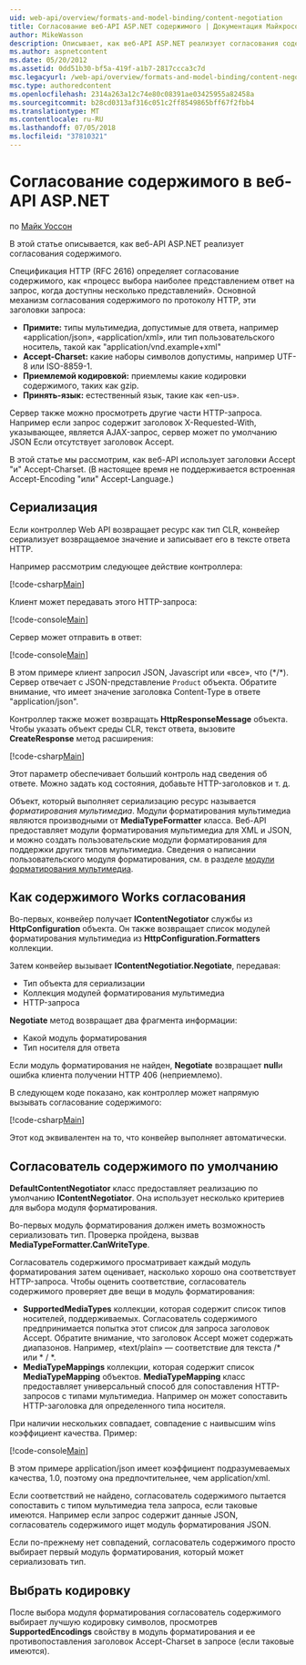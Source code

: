 ```yaml
---
uid: web-api/overview/formats-and-model-binding/content-negotiation
title: Согласование веб-API ASP.NET содержимого | Документация Майкрософт
author: MikeWasson
description: Описывает, как веб-API ASP.NET реализует согласования содержимого HTTP.
ms.author: aspnetcontent
ms.date: 05/20/2012
ms.assetid: 0dd51b30-bf5a-419f-a1b7-2817ccca3c7d
msc.legacyurl: /web-api/overview/formats-and-model-binding/content-negotiation
msc.type: authoredcontent
ms.openlocfilehash: 2314a263a12c74e80c08391ae03425955a82458a
ms.sourcegitcommit: b28cd0313af316c051c2ff8549865bff67f2fbb4
ms.translationtype: MT
ms.contentlocale: ru-RU
ms.lasthandoff: 07/05/2018
ms.locfileid: "37810321"
---
```

<a name="content-negotiation-in-aspnet-web-api"></a>Согласование содержимого в веб-API ASP.NET
====================
по [Майк Уоссон](https://github.com/MikeWasson)

В этой статье описывается, как веб-API ASP.NET реализует согласования содержимого.

Спецификация HTTP (RFC 2616) определяет согласование содержимого, как «процесс выбора наиболее представлением ответ на запрос, когда доступны несколько представлений». Основной механизм согласования содержимого по протоколу HTTP, эти заголовки запроса:

- **Примите:** типы мультимедиа, допустимые для ответа, например «application/json», «application/xml», или тип пользовательского носитель, такой как &quot;application/vnd.example+xml&quot;
- **Accept-Charset:** какие наборы символов допустимы, например UTF-8 или ISO-8859-1.
- **Приемлемой кодировкой:** приемлемы какие кодировки содержимого, таких как gzip.
- **Принять-язык:** естественный язык, такие как «en-us».

Сервер также можно просмотреть другие части HTTP-запроса. Например если запрос содержит заголовок X-Requested-With, указывающее, является AJAX-запрос, сервер может по умолчанию JSON Если отсутствует заголовок Accept.

В этой статье мы рассмотрим, как веб-API использует заголовки Accept "и" Accept-Charset. (В настоящее время не поддерживается встроенная Accept-Encoding "или" Accept-Language.)

## <a name="serialization"></a>Сериализация

Если контроллер Web API возвращает ресурс как тип CLR, конвейер сериализует возвращаемое значение и записывает его в тексте ответа HTTP.

Например рассмотрим следующее действие контроллера:

[!code-csharp[Main](content-negotiation/samples/sample1.cs)]

Клиент может передавать этого HTTP-запроса:

[!code-console[Main](content-negotiation/samples/sample2.cmd)]

Сервер может отправить в ответ:

[!code-console[Main](content-negotiation/samples/sample3.cmd)]

В этом примере клиент запросил JSON, Javascript или «все», что (\*/\*). Сервер отвечает с JSON-представление `Product` объекта. Обратите внимание, что имеет значение заголовка Content-Type в ответе &quot;application/json&quot;.

Контроллер также может возвращать **HttpResponseMessage** объекта. Чтобы указать объект среды CLR, текст ответа, вызовите **CreateResponse** метод расширения:

[!code-csharp[Main](content-negotiation/samples/sample4.cs)]

Этот параметр обеспечивает больший контроль над сведения об ответе. Можно задать код состояния, добавьте HTTP-заголовков и т. д.

Объект, который выполняет сериализацию ресурс называется *форматирования мультимедиа*. Модули форматирования мультимедиа являются производными от **MediaTypeFormatter** класса. Веб-API предоставляет модули форматирования мультимедиа для XML и JSON, и можно создать пользовательские модули форматирования для поддержки других типов мультимедиа. Сведения о написании пользовательского модуля форматирования, см. в разделе [модули форматирования мультимедиа](media-formatters.md).

## <a name="how-content-negotiation-works"></a>Как содержимого Works согласования

Во-первых, конвейер получает **IContentNegotiator** службы из **HttpConfiguration** объекта. Он также возвращает список модулей форматирования мультимедиа из **HttpConfiguration.Formatters** коллекции.

Затем конвейер вызывает **IContentNegotiatior.Negotiate**, передавая:

- Тип объекта для сериализации
- Коллекция модулей форматирования мультимедиа
- HTTP-запроса

**Negotiate** метод возвращает два фрагмента информации:

- Какой модуль форматирования
- Тип носителя для ответа

Если модуль форматирования не найден, **Negotiate** возвращает **null**и ошибка клиента получении HTTP 406 (неприемлемо).

В следующем коде показано, как контроллер может напрямую вызывать согласование содержимого:

[!code-csharp[Main](content-negotiation/samples/sample5.cs)]

Этот код эквивалентен на то, что конвейер выполняет автоматически.

## <a name="default-content-negotiator"></a>Согласователь содержимого по умолчанию

**DefaultContentNegotiator** класс предоставляет реализацию по умолчанию **IContentNegotiator**. Она использует несколько критериев для выбора модуля форматирования.

Во-первых модуль форматирования должен иметь возможность сериализовать тип. Проверка пройдена, вызвав **MediaTypeFormatter.CanWriteType**.

Согласователь содержимого просматривает каждый модуль форматирования затем оценивает, насколько хорошо она соответствует HTTP-запроса. Чтобы оценить соответствие, согласователь содержимого проверяет две вещи в модуль форматирования:

- **SupportedMediaTypes** коллекции, которая содержит список типов носителей, поддерживаемых. Согласователь содержимого предпринимается попытка этот список для запроса заголовок Accept. Обратите внимание, что заголовок Accept может содержать диапазонов. Например, «text/plain» — соответствие для текста /\* или \* / \*.
- **MediaTypeMappings** коллекции, которая содержит список **MediaTypeMapping** объектов. **MediaTypeMapping** класс предоставляет универсальный способ для сопоставления HTTP-запросов с типами мультимедиа. Например он может сопоставить HTTP-заголовка для определенного типа носителя.

При наличии нескольких совпадает, совпадение с наивысшим wins коэффициент качества. Пример:

[!code-console[Main](content-negotiation/samples/sample6.cmd)]

В этом примере application/json имеет коэффициент подразумеваемых качества, 1.0, поэтому она предпочтительнее, чем application/xml.

Если соответствий не найдено, согласователь содержимого пытается сопоставить с типом мультимедиа тела запроса, если таковые имеются. Например если запрос содержит данные JSON, согласователь содержимого ищет модуль форматирования JSON.

Если по-прежнему нет совпадений, согласователь содержимого просто выбирает первый модуль форматирования, который может сериализовать тип.

## <a name="selecting-a-character-encoding"></a>Выбрать кодировку

После выбора модуля форматирования согласователь содержимого выбирает лучшую кодировку символов, просмотрев **SupportedEncodings** свойству в модуль форматирования и ее противопоставления заголовок Accept-Charset в запросе (если таковые имеются).
